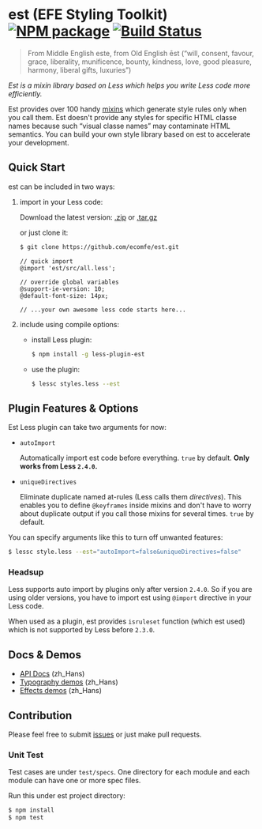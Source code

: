est (EFE Styling Toolkit) [![NPM package](https://img.shields.io/npm/v/less-plugin-est.svg)](https://www.npmjs.com/package/less-plugin-est) [![Build Status](https://api.travis-ci.org/ecomfe/est.svg)](https://travis-ci.org/ecomfe/est)
===

> From Middle English este, from Old English ēst (“will, consent, favour, grace, liberality, munificence, bounty, kindness, love, good pleasure, harmony, liberal gifts, luxuries”)

*Est is a mixin library based on Less which helps you write Less code more efficiently.*

Est provides over 100 handy [mixins](http://lesscss.org/features/#mixins-feature) which generate style rules only when you call them. Est doesn't provide any styles for specific HTML classe names because such “visual classe names” may contaminate HTML semantics. You can build your own style library based on est to accelerate your development.


## Quick Start

est can be included in two ways:

1. import in your Less code:

    Download the latest version:
    [.zip](https://github.com/ecomfe/est/archive/master.zip) or [.tar.gz](https://github.com/ecomfe/est/archive/master.tar.gz)

    or just clone it:

    ```bash
    $ git clone https://github.com/ecomfe/est.git
    ```

    ```less
    // quick import
    @import 'est/src/all.less';

    // override global variables
    @support-ie-version: 10;
    @default-font-size: 14px;

    // ...your own awesome less code starts here...
    ```

2. include using compile options:

    * install Less plugin:

        ```bash
        $ npm install -g less-plugin-est
        ```

    * use the plugin:

        ```bash
        $ lessc styles.less --est
        ```


## Plugin Features & Options

Est Less plugin can take two arguments for now:

* `autoImport`

    Automatically import est code before everything. `true` by default. **Only works from Less `2.4.0`.**
     

* `uniqueDirectives`

    Eliminate duplicate named at-rules (Less calls them *directives*). This enables you to define `@keyframes` inside mixins and don't have to worry about duplicate output if you call those mixins for several times. `true` by default.

You can specify arguments like this to turn off unwanted features:

```bash
$ lessc style.less --est="autoImport=false&uniqueDirectives=false"
```

### Headsup

Less supports auto import by plugins only after version `2.4.0`. So if you are using older versions, you have to import est using `@import` directive in your Less code.

When used as a plugin, est provides `isruleset` function (which est used) which is not supported by Less before `2.3.0`.


## Docs & Demos

* [API Docs](http://ecomfe.github.io/est/) (zh_Hans)
* [Typography demos](http://ecomfe.github.io/est/example/typography.html) (zh_Hans)
* [Effects demos](http://ecomfe.github.io/est/example/effects.html) (zh_Hans)


## Contribution

Please feel free to submit [issues](https://github.com/ecomfe/est/issues) or just make pull requests.

### Unit Test

Test cases are under `test/specs`. One directory for each module and each module can have one or more spec files.

Run this under est project directory:

```bash
$ npm install
$ npm test
```
